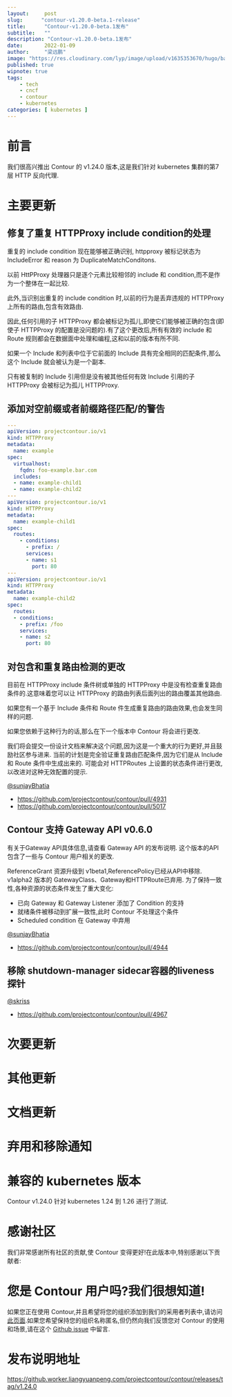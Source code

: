 ```yaml
---
layout:     post 
slug:      "contour-v1.20.0-beta.1-release"
title:      "Contour-v1.20.0-beta.1发布"
subtitle:   ""
description: "Contour-v1.20.0-beta.1发布"
date:       2022-01-09
author:     "梁远鹏"
image: "https://res.cloudinary.com/lyp/image/upload/v1635353670/hugo/banner/pexels-helena-lopes-2253275.jpg"
published: true
wipnote: true
tags:
    - tech
    - cncf
    - contour
    - kubernetes
categories: [ kubernetes ]
---
```



# 前言 

我们很高兴推出 Contour 的 v1.24.0 版本,这是我们针对 kubernetes 集群的第7层 HTTP 反向代理.

# 主要更新

## 修复了重复 HTTPProxy include condition的处理

重复的 include condition 现在能够被正确识别, httpproxy 被标记状态为 IncludeError 和 reason 为 DuplicateMatchConditons.

以前 HttPProxy 处理器只是逐个元素比较相邻的 include 和 condition,而不是作为一个整体在一起比较.

此外,当识别出重复的 include condition 时,以前的行为是丢弃违规的 HTTPProxy 上所有的路由,包含有效路由.

因此,任何引用的子 HTTPProxy 都会被标记为孤儿,即使它们能够被正确的包含(即使子 HTTPProxy 的配置是没问题的).有了这个更改后,所有有效的 include 和 Route 规则都会在数据面中处理和编程,这和以前的版本有所不同.

如果一个 Include 和列表中位于它前面的 Include 具有完全相同的匹配条件,那么这个 Include 就会被认为是一个副本.

只有被复制的 Include 引用但是没有被其他任何有效 Include 引用的子 HTTPProxy 会被标记为孤儿 HTTPProxy.

## 添加对空前缀或者前缀路径匹配/的警告

```yaml
---
apiVersion: projectcontour.io/v1
kind: HTTPProxy
metadata:
  name: example
spec:
  virtualhost:
    fqdn: foo-example.bar.com
  includes:
  - name: example-child1
  - name: example-child2
---
apiVersion: projectcontour.io/v1
kind: HTTPProxy
metadata:
  name: example-child1
spec:
  routes:
    - conditions:
      - prefix: /
      services:
      - name: s1
        port: 80
---
apiVersion: projectcontour.io/v1
kind: HTTPProxy
metadata:
  name: example-child2
spec:
  routes:
  - conditions:
    - prefix: /foo
    services:
    - name: s2
      port: 80
```  

## 对包含和重复路由检测的更改

目前在 HTTPProxy include 条件树或单独的 HTTPProxy 中是没有检查重复路由条件的.这意味着您可以让 HTTPProxy 的路由列表后面列出的路由覆盖其他路由.

如果您有一个基于 Include 条件和 Route 件生成重复路由的路由效果,也会发生同样的问题.

如果您依赖于这种行为的话,那么在下一个版本中 Contour 将会进行更改.

我们将会提交一份设计文档来解决这个问题,因为这是一个重大的行为更好,并且鼓励社区参与进来.
当前的计划是完全验证重复路由匹配条件,因为它们是从 Include 和 Route 条件中生成出来的.
可能会对 HTTPRoutes 上设置的状态条件进行更改,以改进对这种无效配置的提示.

[@sunjayBhatia](https://github.com/sunjayBhatia)
- https://github.com/projectcontour/contour/pull/4931
- https://github.com/projectcontour/contour/pull/5017

## Contour 支持 Gateway API v0.6.0

有关于Gateway API具体信息,请查看 Gateway API 的发布说明.
这个版本的API包含了一些与 Contour 用户相关的更改.

ReferenceGrant 资源升级到 v1beta1,ReferencePolicy已经从API中移除.
v1alpha2 版本的 GatewayClass、Gateway和HTTPRoute已弃用.
为了保持一致性,各种资源的状态条件发生了重大变化:
- 已向 Gateway 和 Gateway Listener 添加了 Condition 的支持
- 就绪条件被移动到扩展一致性,此时 Contour 不处理这个条件
- Scheduled condition 在 Gateway 中弃用

[@sunjayBhatia](https://github.com/sunjayBhatia)
- https://github.com/projectcontour/contour/pull/4944

## 移除 shutdown-manager sidecar容器的liveness 探针

[@skriss](https://github.com/skriss)
- https://github.com/projectcontour/contour/pull/4967

# 次要更新
# 其他更新
# 文档更新
# 弃用和移除通知
# 兼容的 kubernetes 版本

Contour v1.24.0 针对 kubernetes 1.24 到 1.26 进行了测试.

# 感谢社区

我们非常感谢所有社区的贡献,使 Contour 变得更好!在此版本中,特别感谢以下贡献者:


#  您是 Contour 用户吗?我们很想知道!

如果您正在使用 Contour,并且希望将您的组织添加到我们的采用者列表中,请访问[此页面](https://github.com/projectcontour/contour/blob/master/ADOPTERS.md).如果您希望保持您的组织名称匿名,但仍然向我们反馈您对 Contour 的使用和场景,请在这个 [Github issue](https://github.com/projectcontour/contour/issues/1269) 中留言.

# 发布说明地址  

https://github.worker.liangyuanpeng.com/projectcontour/contour/releases/tag/v1.24.0
